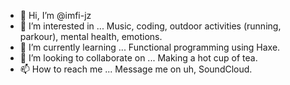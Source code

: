 - 👋 Hi, I’m @imfi-jz
- 👀 I’m interested in ...
Music, coding, outdoor activities (running, parkour), mental health, emotions.
- 🌱 I’m currently learning ...
Functional programming using Haxe.
- 💞️ I’m looking to collaborate on ...
Making a hot cup of tea.
- 📫 How to reach me ...
Message me on uh, SoundCloud.

<!---
imfi-jz/imfi-jz is a ✨ special ✨ repository because its `README.md` (this file) appears on your GitHub profile.
You can click the Preview link to take a look at your changes.
--->
